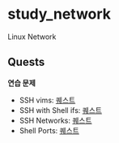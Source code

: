 # study_network

Linux Network

## Quests

**연습 문제**

- SSH vims: [퀘스트](/code/quests/10_2_ssh_vims.md)
- SSH with Shell ifs: [퀘스트](/code/quests/10_3_ssh_withshell_ifs.md)
- SSH Networks: [퀘스트](/code/quests/11_1_ssh_networks.md)
- Shell Ports: [퀘스트](/code/quests/30_1_shell_ports.md)